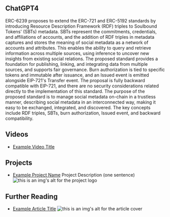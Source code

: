 ## ChatGPT4

ERC-6239 proposes to extend the ERC-721 and ERC-5192 standards by introducing Resource Description Framework (RDF) triples to Soulbound Tokens' (SBTs) metadata. SBTs represent the commitments, credentials, and affiliations of accounts, and the addition of RDF triples in metadata captures and stores the meaning of social metadata as a network of accounts and attributes. This enables the ability to query and retrieve information across multiple sources, using inference to uncover new insights from existing social relations. The proposed standard provides a foundation for publishing, linking, and integrating data from multiple sources, and supports fair governance. Burn authorization is tied to specific tokens and immutable after issuance, and an Issued event is emitted alongside EIP-721's Transfer event. The proposal is fully backward compatible with EIP-721, and there are no security considerations related directly to the implementation of this standard. The purpose of the proposed standard is to manage social metadata on-chain in a trustless manner, describing social metadata in an interconnected way, making it easy to be exchanged, integrated, and discovered. The key concepts include RDF triples, SBTs, burn authorization, Issued event, and backward compatibility.

## Videos

- [Example Video Title](https://www.youtube.com/watch?v=TDGq4aeevgY)

## Projects

- [Example Project Name](https://xxxx.xxx/xxxxx) Project Description (one sentence) ![this is an img's alt for the project logo](https://xxxx.xxx/project-logo.xxx)

## Further Reading

- [Example Article Title](https://xxxx.xxx/xxxxx) ![this is an img's alt for the article cover](https://xxxx.xxx/article-cover.xxx)
